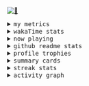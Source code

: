 [![🐙](https://hits.seeyoufarm.com/api/count/incr/badge.svg?url=https%3A%2F%2Fgithub.com%2Fktnkk%2Fhit-counter&count_bg=%23070707&title_bg=%23070707&icon=&icon_color=%23E7E7E7&title=visitors&edge_flat=true)](https://hits.seeyoufarm.com)

<details>
  <summary> <samp>my metrics</samp></summary>
  
  <br>
  
 ![🐳](https://github.com/kkhys/kkhys/blob/main/github-metrics.svg)
  
  ***
</details>

<details>
  <summary> <samp>wakaTime stats</samp></summary>
  
  <br>
  
<!--START_SECTION:waka-->
![Code Time](http://img.shields.io/badge/Code%20Time-5%2C880%20hrs%203%20mins-blue)

**🐱 My GitHub Data** 

> 📦 5.4 MB Used in GitHub's Storage 
 > 
> 🏆 594 Contributions in the Year 2025
 > 
> 💼 Opted to Hire
 > 
> 📜 9 Public Repositories 
 > 
> 🔑 24 Private Repositories 
 > 
**I'm a Night 🦉** 

```text
🌞 Morning                13230 commits       ███████░░░░░░░░░░░░░░░░░░   26.97 % 
🌆 Daytime                10088 commits       █████░░░░░░░░░░░░░░░░░░░░   20.57 % 
🌃 Evening                22363 commits       ███████████░░░░░░░░░░░░░░   45.59 % 
🌙 Night                  3373 commits        ██░░░░░░░░░░░░░░░░░░░░░░░   06.88 % 
```
📅 **I'm Most Productive on Sunday** 

```text
Monday                   5220 commits        ███░░░░░░░░░░░░░░░░░░░░░░   10.64 % 
Tuesday                  6315 commits        ███░░░░░░░░░░░░░░░░░░░░░░   12.87 % 
Wednesday                6418 commits        ███░░░░░░░░░░░░░░░░░░░░░░   13.08 % 
Thursday                 6966 commits        ████░░░░░░░░░░░░░░░░░░░░░   14.20 % 
Friday                   6938 commits        ████░░░░░░░░░░░░░░░░░░░░░   14.14 % 
Saturday                 7810 commits        ████░░░░░░░░░░░░░░░░░░░░░   15.92 % 
Sunday                   9387 commits        █████░░░░░░░░░░░░░░░░░░░░   19.14 % 
```


📊 **This Week I Spent My Time On** 

```text
🕑︎ Time Zone: Asia/Tokyo

💬 Programming Languages: 
Other                    31 hrs 38 mins      ███████████░░░░░░░░░░░░░░   44.42 % 
TypeScript               20 hrs 57 mins      ███████░░░░░░░░░░░░░░░░░░   29.42 % 
Java                     6 hrs 9 mins        ██░░░░░░░░░░░░░░░░░░░░░░░   08.64 % 
Image (svg)              6 hrs 1 min         ██░░░░░░░░░░░░░░░░░░░░░░░   08.45 % 
SQL                      1 hr 39 mins        █░░░░░░░░░░░░░░░░░░░░░░░░   02.32 % 

🔥 Editors: 
Chrome                   42 hrs 5 mins       ███████████████░░░░░░░░░░   59.08 % 
IntelliJ IDEA            20 hrs 47 mins      ███████░░░░░░░░░░░░░░░░░░   29.20 % 
WebStorm                 7 hrs 34 mins       ███░░░░░░░░░░░░░░░░░░░░░░   10.63 % 
DataGrip                 46 mins             ░░░░░░░░░░░░░░░░░░░░░░░░░   01.09 % 

💻 Operating System: 
Mac                      71 hrs 14 mins      █████████████████████████   100.00 % 
```


 Last Updated on 2025/02/16 18:53:23 UTC
<!--END_SECTION:waka-->
  
  ***
</details>


<details>
  <summary> <samp>now playing</samp></summary>
  
  <br>
 
 [![🐟](https://spotify-github-profile.vercel.app/api/view?uid=31ryofms4dnv7mrohhepo4c4zgqu&cover_image=true&theme=default&show_offline=false&background_color=121212&bar_color=53b14f&bar_color_cover=false)](https://open.spotify.com/user/31ryofms4dnv7mrohhepo4c4zgqu)
  
  ***
</details>

<details>
  <summary> <samp>github readme stats</samp></summary>
  
  <br>
  
 <p align="left"> 
  <img alt="🐠" src="https://github-readme-stats.vercel.app/api?username=kkhys&count_private=true&show_icons=true&theme=dark&include_all_commits=true" />
  <img alt="🐟" src="https://github-readme-stats.vercel.app/api/top-langs/?username=kkhys&layout=compact&theme=dark&langs_count=10&hide=HTML,CSS,SCSS" />
</p>
  
  ***
</details>

<details>
  <summary> <samp>profile trophies</samp></summary>
  
  <br>
  
  [![🐬](https://github-profile-trophy.vercel.app/?username=kkhys&rank=SECRET,SSS,SS,S,AAA,AA,A&theme=darkhub&row=1&margin-w=10&no-bg=true)](https://github.com/ryo-ma/github-profile-trophy)
  
  ***
</details>

<details>
  <summary> <samp>summary cards</samp></summary>
  
  <br>
  
  ![🐋](https://github-profile-summary-cards.vercel.app/api/cards/profile-details?username=kkhys&theme=github_dark)
  ![🦑](https://github-profile-summary-cards.vercel.app/api/cards/repos-per-language?username=kkhys&theme=github_dark)
  ![🦭](https://github-profile-summary-cards.vercel.app/api/cards/most-commit-language?username=kkhys&theme=github_dark)
  ![🦀](https://github-profile-summary-cards.vercel.app/api/cards/stats?username=kkhys&theme=github_dark)
  ![🦈](https://github-profile-summary-cards.vercel.app/api/cards/productive-time?username=kkhys&theme=github_dark)
  
  ***
</details>

<details>
  <summary> <samp>streak stats</samp></summary>
  
  <br>
  
  [![🐠](http://github-readme-streak-stats.herokuapp.com?user=kkhys&theme=dark)](https://git.io/streak-stats)
  
  ***
</details>

<details>
  <summary> <samp>activity graph</samp></summary>
  
  <br>
  
  [![🐡](https://github-readme-activity-graph.vercel.app/graph?username=kkhys&theme=xcode)](https://github.com/ashutosh00710/github-readme-activity-graph)
  
  ***
</details>

